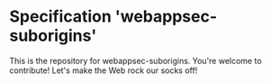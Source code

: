
# Specification 'webappsec-suborigins'

This is the repository for webappsec-suborigins. You're welcome to contribute! Let's make the Web rock our socks
off!
